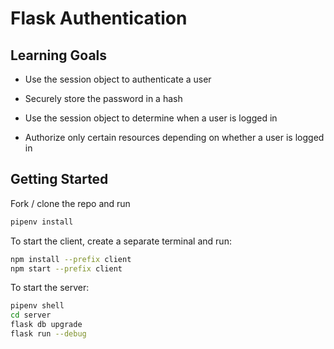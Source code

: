 # Flask Authentication

## Learning Goals

- Use the session object to authenticate a user

- Securely store the password in a hash

- Use the session object to determine when a user is logged in

- Authorize only certain resources depending on whether a user is logged in

## Getting Started

Fork / clone the repo and run
```bash
pipenv install
```

To start the client, create a separate terminal and run:
```bash
npm install --prefix client
npm start --prefix client
```

To start the server:
```bash
pipenv shell
cd server
flask db upgrade
flask run --debug
```
